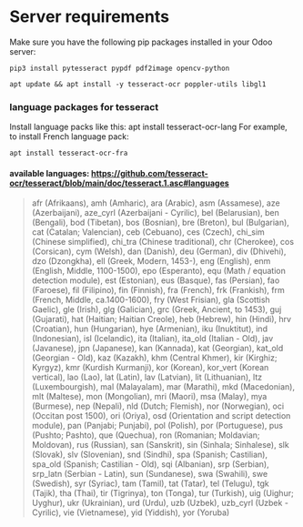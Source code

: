 # Server requirements
Make sure you have the following pip packages installed in your Odoo server:

    pip3 install pytesseract pypdf pdf2image opencv-python

    apt update && apt install -y tesseract-ocr poppler-utils libgl1

### language packages for tesseract
Install language packs like this: apt install tesseract-ocr-lang
For example, to install French language pack:

    apt install tesseract-ocr-fra
 
#### available languages: https://github.com/tesseract-ocr/tesseract/blob/main/doc/tesseract.1.asc#languages
> afr (Afrikaans), amh (Amharic), ara (Arabic), asm (Assamese), aze (Azerbaijani), aze_cyrl (Azerbaijani - Cyrilic), bel (Belarusian), ben (Bengali), bod (Tibetan), bos (Bosnian), bre (Breton), bul (Bulgarian), cat (Catalan; Valencian), ceb (Cebuano), ces (Czech), chi_sim (Chinese simplified), chi_tra (Chinese traditional), chr (Cherokee), cos (Corsican), cym (Welsh), dan (Danish), deu (German), div (Dhivehi), dzo (Dzongkha), ell (Greek, Modern, 1453-), eng (English), enm (English, Middle, 1100-1500), epo (Esperanto), equ (Math / equation detection module), est (Estonian), eus (Basque), fas (Persian), fao (Faroese), fil (Filipino), fin (Finnish), fra (French), frk (Frankish), frm (French, Middle, ca.1400-1600), fry (West Frisian), gla (Scottish Gaelic), gle (Irish), glg (Galician), grc (Greek, Ancient, to 1453), guj (Gujarati), hat (Haitian; Haitian Creole), heb (Hebrew), hin (Hindi), hrv (Croatian), hun (Hungarian), hye (Armenian), iku (Inuktitut), ind (Indonesian), isl (Icelandic), ita (Italian), ita_old (Italian - Old), jav (Javanese), jpn (Japanese), kan (Kannada), kat (Georgian), kat_old (Georgian - Old), kaz (Kazakh), khm (Central Khmer), kir (Kirghiz; Kyrgyz), kmr (Kurdish Kurmanji), kor (Korean), kor_vert (Korean vertical), lao (Lao), lat (Latin), lav (Latvian), lit (Lithuanian), ltz (Luxembourgish), mal (Malayalam), mar (Marathi), mkd (Macedonian), mlt (Maltese), mon (Mongolian), mri (Maori), msa (Malay), mya (Burmese), nep (Nepali), nld (Dutch; Flemish), nor (Norwegian), oci (Occitan post 1500), ori (Oriya), osd (Orientation and script detection module), pan (Panjabi; Punjabi), pol (Polish), por (Portuguese), pus (Pushto; Pashto), que (Quechua), ron (Romanian; Moldavian; Moldovan), rus (Russian), san (Sanskrit), sin (Sinhala; Sinhalese), slk (Slovak), slv (Slovenian), snd (Sindhi), spa (Spanish; Castilian), spa_old (Spanish; Castilian - Old), sqi (Albanian), srp (Serbian), srp_latn (Serbian - Latin), sun (Sundanese), swa (Swahili), swe (Swedish), syr (Syriac), tam (Tamil), tat (Tatar), tel (Telugu), tgk (Tajik), tha (Thai), tir (Tigrinya), ton (Tonga), tur (Turkish), uig (Uighur; Uyghur), ukr (Ukrainian), urd (Urdu), uzb (Uzbek), uzb_cyrl (Uzbek - Cyrilic), vie (Vietnamese), yid (Yiddish), yor (Yoruba)